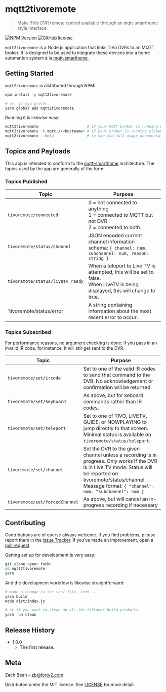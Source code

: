 # mqtt2tivoremote
> Make TiVo DVR remote control available through an mqtt-smarthome style interface

[![NPM Version][npm-image]][npm-url]
[![GitHub license](https://img.shields.io/badge/license-MIT-blue.svg)](LICENSE.md)

`mqtt2tivoremote` is a Node.js application that links TiVo DVRs to an MQTT broker. It is designed to be used to integrate these devices into a home automation system à la [mqtt-smarthome](http://www.github.com/mqtt-smarthome/mqtt-smarthome/).

## Getting Started

`mqtt2tivoremote` is distributed through NPM:

```sh
npm install -g mqtt2tivoremote

# or, if you prefer:
yarn global add mqtt2tivoremote
```

Running it is likewise easy:

```sh
mqtt2tivoremote                      # if your MQTT broker is running on localhost
mqtt2tivoremote -b mqtt://<hostname> # if your broker is running elsewhere
mqtt2tivoremote --help               # to see the full usage documentation
```

## Topics and Payloads

This app is intended to conform to the [mqtt-smarthome](http://www.github.com/mqtt-smarthome/mqtt-smarthome/) architecture.  The topics used by the app are generally of the form:

### Topics Published

| Topic                            | Purpose                                                                          |
|----------------------------------|----------------------------------------------------------------------------------|
| `tivoremote/connected`           | 0 = not connected to anything<br>1 = connected to MQTT but not DVR<br>2 = connected to both.
| `tivoremote/status/channel`      | JSON encoded current channel information<br>schema: `{ channel: num, subchannel: num, reason: string }`
| `tivoremote/status/livetv_ready` | When a teleport to Live TV is attempted, this will be set to false.<br>When LiveTV is being displayed, this will change to true.
| `tivoremote/status/error         | A string containing information about the most recent error to occur.

### Topics Subscribed
For performance reasons, no argument checking is done: if you pass in an invalid IR code, for instance, it will still get sent to the DVR.

| Topic                            | Purpose                                                                          |
|----------------------------------|----------------------------------------------------------------------------------|
| `tivoremote/set/ircode`          | Set to one of the valid IR codes to send that command to the DVR.  No acknowledgement or confirmation will be returned.
| `tivoremote/set/keyboard`        | As above, but for keboard commands rather than IR codes.
| `tivoremote/set/teleport`        | Set to one of TIVO, LIVETV, GUIDE, or NOWPLAYING to jump directly to that screen.  Minimal status is available on `tivoremote/status/teleport`.
| `tivoremote/set/channel`         | Set the DVR to the given channel unless a recording is in progress.  Only works if the DVR is in Live TV mode. Status will be reported on tivoremote/status/channel.  Message format: `{ "channel": num, "subchannel": num }` 
| `tivoremote/set/forcedChannel`   | As above, but will cancel an in-progress recording if necessary

## Contributing

Contributions are of course always welcome.  If you find problems, please report them in the [Issue Tracker](http://www.github.com/forty2/mqtt2tivoremote/issues/).  If you've made an improvement, open a [pull request](http://www.github.com/forty2/mqtt2tivoremote/pulls).

Getting set up for development is very easy:
```sh
git clone <your fork>
cd mqtt2tivoremote
yarn
```

And the development workflow is likewise straightforward:
```sh
# make a change to the src/ file, then...
yarn build
node dist/index.js

# or if you want to clean up all the leftover build products:
yarn run clean
```

## Release History

* 1.0.0
    * The first release.

## Meta

Zach Bean – zb@forty2.com

Distributed under the MIT license. See [LICENSE](LICENSE.md) for more detail.

[npm-image]: https://img.shields.io/npm/v/mqtt2tivoremote.svg?style=flat
[npm-url]: https://npmjs.org/package/mqtt2tivoremote

